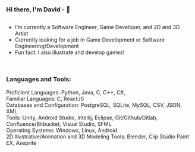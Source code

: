 ### Hi there, I'm David - 👋

## 

- I’m currently a Software Engineer, Game Developer, and 2D and 3D Artist
- Currently looking for a job in Game Development or Software Engineering/Development
- Fun fact: I also illustrate and develop games!
<br />

### Languages and Tools:

Proficient Languages: Python, Java, C, C++, C#, 
<br />
Familiar Languages: C, ReactJS
<br />
Databases and Configuration: PostgreSQL, SQLite, MySQL, CSV, JSON, XML
<br />
Tools: Unity, Android Studio, Intellij, Eclipse,  Git/Github/Gitlab, Confluence/Bitbucket, Visual Studio, SFML
<br />
Operating Systems: Windows, Linux, Android
<br />
2D Illustrative/Animation and 3D Modeling Tools: Blender, Clip Studio Paint EX, Aseprite
<br />
